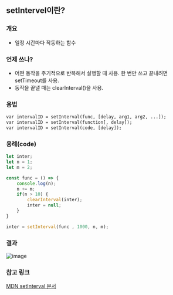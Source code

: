 ## setIntervel이란?

### 개요

- 일정 시간마다 작동하는 함수

### 언제 쓰나?

- 어떤 동작을 주기적으로 반복해서 실행할 때 사용. 한 번만 쓰고 끝내려면 setTimeout를 사용.
- 동작을 끝낼 때는 clearInterval()을 사용.

### 용법

```txt
var intervalID = setInterval(func, [delay, arg1, arg2, ...]);
var intervalID = setInterval(function[, delay]);
var intervalID = setInterval(code, [delay]);
```

### 용례(code)

```javascript
let inter;
let n = 1;
let m = 2;

const func = () => {
    console.log(n);
    n += m;
    if(n > 10) {
        clearInterval(inter);
        inter = null;
    }
}

inter = setInterval(func , 1000, n, m);
```

### 결과

![image](https://user-images.githubusercontent.com/39308313/142716068-4e027e46-6aaa-47b7-ade9-8e3a565c7046.png)

### 참고 링크
<a href="https://developer.mozilla.org/en-US/docs/Web/API/setInterval" target="_blank">MDN setInterval 문서</a>
